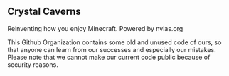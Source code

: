 ## Crystal Caverns

Reinventing how you enjoy Minecraft. Powered by nvias.org

This Github Organization contains some old and unused code of ours, so that anyone can learn from our successes and especially our mistakes. Please note that we cannot make our current code public because of security reasons.
